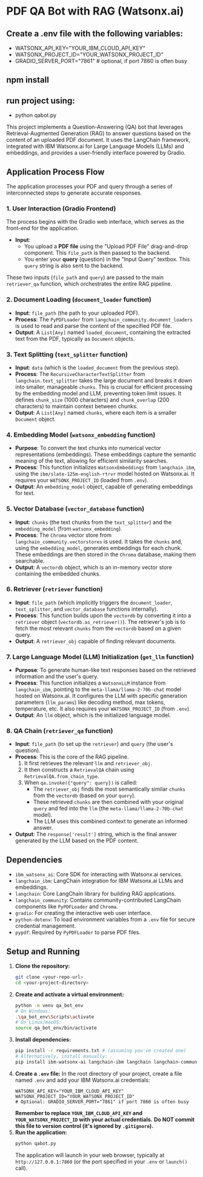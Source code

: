 # PDF QA Bot with RAG (Watsonx.ai)


## Create a .env file with the following variables:
- WATSONX_API_KEY="YOUR_IBM_CLOUD_API_KEY"  
- WATSONX_PROJECT_ID="YOUR_WATSONX_PROJECT_ID"
- GRADIO_SERVER_PORT="7861" # optional, if port 7860 is often busy

## npm install
## run project using: 
- python qabot.py


This project implements a Question-Answering (QA) bot that leverages Retrieval-Augmented Generation (RAG) to answer questions based on the content of an uploaded PDF document. 
It uses the LangChain framework, integrated with IBM Watsonx.ai for Large Language Models (LLMs) and embeddings, and provides a user-friendly interface powered by Gradio.

## Application Process Flow

The application processes your PDF and query through a series of interconnected steps to generate accurate responses.

### 1. User Interaction (Gradio Frontend)

The process begins with the Gradio web interface, which serves as the front-end for the application.

* **Input**:
    * You upload a **PDF file** using the "Upload PDF File" drag-and-drop component. This `file_path` is then passed to the backend.
    * You enter your **query** (question) in the "Input Query" textbox. This `query` string is also sent to the backend.

These two inputs (`file_path` and `query`) are passed to the main `retriever_qa` function, which orchestrates the entire RAG pipeline.

### 2. Document Loading (`document_loader` function)

* **Input**: `file_path` (the path to your uploaded PDF).
* **Process**: The `PyPDFLoader` from `langchain_community.document_loaders` is used to read and parse the content of the specified PDF file.
* **Output**: A `List[Any]` named `loaded_document`, containing the extracted text from the PDF, typically as `Document` objects.

### 3. Text Splitting (`text_splitter` function)

* **Input**: `data` (which is the `loaded_document` from the previous step).
* **Process**: The `RecursiveCharacterTextSplitter` from `langchain.text_splitter` takes the large document and breaks it down into smaller, manageable `chunks`. 
This is crucial for efficient processing by the embedding model and LLM, preventing token limit issues. It defines `chunk_size` (1000 characters) and `chunk_overlap` (200 characters) to maintain context between chunks.
* **Output**: A `List[Any]` named `chunks`, where each item is a smaller `Document` object.

### 4. Embedding Model (`watsonx_embedding` function)

* **Purpose**: To convert the text chunks into numerical vector representations (embeddings). These embeddings capture the semantic meaning of the text, allowing for efficient similarity searches.
* **Process**: This function initializes `WatsonxEmbeddings` from `langchain_ibm`, using the `ibm/slate-125m-english-rtrvr` model hosted on Watsonx.ai. It requires your `WATSONX_PROJECT_ID` (loaded from `.env`).
* **Output**: An `embedding_model` object, capable of generating embeddings for text.

### 5. Vector Database (`vector_database` function)

* **Input**: `chunks` (the text chunks from the `text_splitter`) and the `embedding_model` (from `watsonx_embedding`).
* **Process**: The `Chroma` vector store from `langchain_community.vectorstores` is used. It takes the `chunks` and, using the `embedding_model`, generates embeddings for each chunk. These embeddings are then stored in the `Chroma` database, making them searchable.
* **Output**: A `vectordb` object, which is an in-memory vector store containing the embedded chunks.

### 6. Retriever (`retriever` function)

* **Input**: `file_path` (which implicitly triggers the `document_loader`, `text_splitter`, and `vector_database` functions internally).
* **Process**: This function builds upon the `vectordb` by converting it into a `retriever` object (`vectordb.as_retriever()`). The retriever's job is to fetch the most relevant `chunks` from the `vectordb` based on a given query.
* **Output**: A `retriever_obj` capable of finding relevant documents.

### 7. Large Language Model (LLM) Initialization (`get_llm` function)

* **Purpose**: To generate human-like text responses based on the retrieved information and the user's query.
* **Process**: This function initializes a `WatsonxLLM` instance from `langchain_ibm`, pointing to the `meta-llama/llama-2-70b-chat` model hosted on Watsonx.ai. It configures the LLM with specific generation parameters (`llm_params`) like decoding method, max tokens, temperature, etc. It also requires your `WATSONX_PROJECT_ID` (from `.env`).
* **Output**: An `llm` object, which is the initialized language model.

### 8. QA Chain (`retriever_qa` function)

* **Input**: `file_path` (to set up the `retriever`) and `query` (the user's question).
* **Process**: This is the core of the RAG pipeline.
    1.  It first retrieves the relevant `llm` and `retriever_obj`.
    2.  It then constructs a `RetrievalQA` chain using `RetrievalQA.from_chain_type`.
    3.  When `qa.invoke({"query": query})` is called:
        * The `retriever_obj` finds the most semantically similar `chunks` from the `vectordb` (based on your `query`).
        * These retrieved `chunks` are then combined with your original `query` and fed into the `llm` (the `meta-llama/llama-2-70b-chat` model).
        * The LLM uses this combined context to generate an informed answer.
* **Output**: The `response['result']` string, which is the final answer generated by the LLM based on the PDF content.

## Dependencies

* `ibm_watsonx_ai`: Core SDK for interacting with Watsonx.ai services.
* `langchain_ibm`: LangChain integration for IBM Watsonx.ai LLMs and embeddings.
* `langchain`: Core LangChain library for building RAG applications.
* `langchain_community`: Contains community-contributed LangChain components like `PyPDFLoader` and `Chroma`.
* `gradio`: For creating the interactive web user interface.
* `python-dotenv`: To load environment variables from a `.env` file for secure credential management.
* `pypdf`: Required by `PyPDFLoader` to parse PDF files.

## Setup and Running

1.  **Clone the repository:**
    ```bash
    git clone <your-repo-url>
    cd <your-project-directory>
    ```
2.  **Create and activate a virtual environment:**
    ```bash
    python -m venv qa_bot_env
    # On Windows:
    .\qa_bot_env\Scripts\activate
    # On Linux/macOS:
    source qa_bot_env/bin/activate
    ```
3.  **Install dependencies:**
    ```bash
    pip install -r requirements.txt # (assuming you've created one)
    # Alternatively, install manually:
    pip install ibm-watsonx-ai langchain-ibm langchain langchain-community gradio python-dotenv pypdf
    ```
4.  **Create a `.env` file:**
    In the root directory of your project, create a file named `.env` and add your IBM Watsonx.ai credentials:
    ```dotenv
    WATSONX_API_KEY="YOUR_IBM_CLOUD_API_KEY"
    WATSONX_PROJECT_ID="YOUR_WATSONX_PROJECT_ID"
    # Optional: GRADIO_SERVER_PORT="7861" if port 7860 is often busy
    ```
    **Remember to replace `YOUR_IBM_CLOUD_API_KEY` and `YOUR_WATSONX_PROJECT_ID` with your actual credentials.**
    **Do NOT commit this file to version control (it's ignored by `.gitignore`).**
5.  **Run the application:**
    ```bash
    python qabot.py
    ```
    The application will launch in your web browser, typically at `http://127.0.0.1:7860` (or the port specified in your `.env` or `launch()` call).